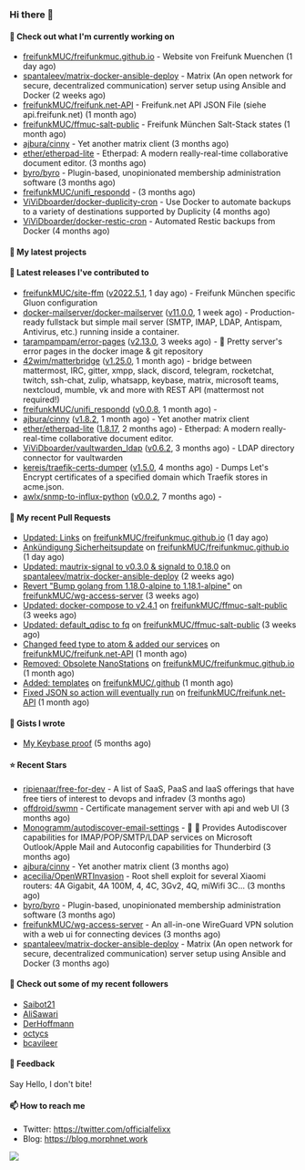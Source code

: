 ### Hi there 👋

#### 👷 Check out what I'm currently working on

- [freifunkMUC/freifunkmuc.github.io](https://github.com/freifunkMUC/freifunkmuc.github.io) - Website von Freifunk Muenchen (1 day ago)
- [spantaleev/matrix-docker-ansible-deploy](https://github.com/spantaleev/matrix-docker-ansible-deploy) - Matrix (An open network for secure, decentralized communication) server setup using Ansible and Docker (2 weeks ago)
- [freifunkMUC/freifunk.net-API](https://github.com/freifunkMUC/freifunk.net-API) - Freifunk.net API JSON File (siehe api.freifunk.net) (1 month ago)
- [freifunkMUC/ffmuc-salt-public](https://github.com/freifunkMUC/ffmuc-salt-public) - Freifunk München Salt-Stack states (1 month ago)
- [ajbura/cinny](https://github.com/ajbura/cinny) - Yet another matrix client (3 months ago)
- [ether/etherpad-lite](https://github.com/ether/etherpad-lite) - Etherpad: A modern really-real-time collaborative document editor. (3 months ago)
- [byro/byro](https://github.com/byro/byro) - Plugin-based, unopinionated membership administration software (3 months ago)
- [freifunkMUC/unifi_respondd](https://github.com/freifunkMUC/unifi_respondd) -  (3 months ago)
- [ViViDboarder/docker-duplicity-cron](https://github.com/ViViDboarder/docker-duplicity-cron) - Use Docker to automate backups to a variety of destinations supported by Duplicity (4 months ago)
- [ViViDboarder/docker-restic-cron](https://github.com/ViViDboarder/docker-restic-cron) - Automated Restic backups from Docker (4 months ago)

#### 🌱 My latest projects


#### 🔭 Latest releases I've contributed to

- [freifunkMUC/site-ffm](https://github.com/freifunkMUC/site-ffm) ([v2022.5.1](https://github.com/freifunkMUC/site-ffm/releases/tag/v2022.5.1), 1 day ago) - Freifunk München specific Gluon configuration
- [docker-mailserver/docker-mailserver](https://github.com/docker-mailserver/docker-mailserver) ([v11.0.0](https://github.com/docker-mailserver/docker-mailserver/releases/tag/v11.0.0), 1 week ago) - Production-ready fullstack but simple mail server (SMTP, IMAP, LDAP, Antispam, Antivirus, etc.) running inside a container.
- [tarampampam/error-pages](https://github.com/tarampampam/error-pages) ([v2.13.0](https://github.com/tarampampam/error-pages/releases/tag/v2.13.0), 3 weeks ago) - 🚧 Pretty server&#39;s error pages in the docker image &amp; git repository
- [42wim/matterbridge](https://github.com/42wim/matterbridge) ([v1.25.0](https://github.com/42wim/matterbridge/releases/tag/v1.25.0), 1 month ago) - bridge between mattermost, IRC, gitter, xmpp, slack, discord, telegram, rocketchat, twitch, ssh-chat, zulip, whatsapp, keybase, matrix, microsoft teams, nextcloud, mumble, vk and more with REST API (mattermost not required!)
- [freifunkMUC/unifi_respondd](https://github.com/freifunkMUC/unifi_respondd) ([v0.0.8](https://github.com/freifunkMUC/unifi_respondd/releases/tag/v0.0.8), 1 month ago) - 
- [ajbura/cinny](https://github.com/ajbura/cinny) ([v1.8.2](https://github.com/ajbura/cinny/releases/tag/v1.8.2), 1 month ago) - Yet another matrix client
- [ether/etherpad-lite](https://github.com/ether/etherpad-lite) ([1.8.17](https://github.com/ether/etherpad-lite/releases/tag/1.8.17), 2 months ago) - Etherpad: A modern really-real-time collaborative document editor.
- [ViViDboarder/vaultwarden_ldap](https://github.com/ViViDboarder/vaultwarden_ldap) ([v0.6.2](https://github.com/ViViDboarder/vaultwarden_ldap/releases/tag/v0.6.2), 3 months ago) - LDAP directory connector for vaultwarden
- [kereis/traefik-certs-dumper](https://github.com/kereis/traefik-certs-dumper) ([v1.5.0](https://github.com/kereis/traefik-certs-dumper/releases/tag/v1.5.0), 4 months ago) - Dumps Let&#39;s Encrypt certificates of a specified domain which Traefik stores in acme.json.
- [awlx/snmp-to-influx-python](https://github.com/awlx/snmp-to-influx-python) ([v0.0.2](https://github.com/awlx/snmp-to-influx-python/releases/tag/v0.0.2), 7 months ago) - 

#### 🔨 My recent Pull Requests

- [Updated: Links](https://github.com/freifunkMUC/freifunkmuc.github.io/pull/329) on [freifunkMUC/freifunkmuc.github.io](https://github.com/freifunkMUC/freifunkmuc.github.io) (1 day ago)
- [Ankündigung Sicherheitsupdate](https://github.com/freifunkMUC/freifunkmuc.github.io/pull/328) on [freifunkMUC/freifunkmuc.github.io](https://github.com/freifunkMUC/freifunkmuc.github.io) (1 day ago)
- [Updated: mautrix-signal to v0.3.0 &amp; signald to 0.18.0](https://github.com/spantaleev/matrix-docker-ansible-deploy/pull/1775) on [spantaleev/matrix-docker-ansible-deploy](https://github.com/spantaleev/matrix-docker-ansible-deploy) (2 weeks ago)
- [Revert &#34;Bump golang from 1.18.0-alpine to 1.18.1-alpine&#34;](https://github.com/freifunkMUC/wg-access-server/pull/163) on [freifunkMUC/wg-access-server](https://github.com/freifunkMUC/wg-access-server) (3 weeks ago)
- [Updated: docker-compose to v2.4.1](https://github.com/freifunkMUC/ffmuc-salt-public/pull/91) on [freifunkMUC/ffmuc-salt-public](https://github.com/freifunkMUC/ffmuc-salt-public) (3 weeks ago)
- [Updated: default_qdisc to fq](https://github.com/freifunkMUC/ffmuc-salt-public/pull/90) on [freifunkMUC/ffmuc-salt-public](https://github.com/freifunkMUC/ffmuc-salt-public) (3 weeks ago)
- [Changed feed type to atom &amp; added our services](https://github.com/freifunkMUC/freifunk.net-API/pull/18) on [freifunkMUC/freifunk.net-API](https://github.com/freifunkMUC/freifunk.net-API) (1 month ago)
- [Removed: Obsolete NanoStations](https://github.com/freifunkMUC/freifunkmuc.github.io/pull/318) on [freifunkMUC/freifunkmuc.github.io](https://github.com/freifunkMUC/freifunkmuc.github.io) (1 month ago)
- [Added: templates](https://github.com/freifunkMUC/.github/pull/1) on [freifunkMUC/.github](https://github.com/freifunkMUC/.github) (1 month ago)
- [Fixed JSON so action will eventually run](https://github.com/freifunkMUC/freifunk.net-API/pull/17) on [freifunkMUC/freifunk.net-API](https://github.com/freifunkMUC/freifunk.net-API) (1 month ago)

#### 📓 Gists I wrote

- [My Keybase proof](https://gist.github.com/69863960a08efeb03ad576ccaf93d880) (5 months ago)

#### ⭐ Recent Stars

- [ripienaar/free-for-dev](https://github.com/ripienaar/free-for-dev) - A list of SaaS, PaaS and IaaS offerings that have free tiers of interest to devops and infradev (3 months ago)
- [offdroid/swmn](https://github.com/offdroid/swmn) - Certificate management server with api and web UI (3 months ago)
- [Monogramm/autodiscover-email-settings](https://github.com/Monogramm/autodiscover-email-settings) - :whale: :wrench: Provides Autodiscover capabilities for IMAP/POP/SMTP/LDAP services on Microsoft Outlook/Apple Mail and Autoconfig capabilities for Thunderbird (3 months ago)
- [ajbura/cinny](https://github.com/ajbura/cinny) - Yet another matrix client (3 months ago)
- [acecilia/OpenWRTInvasion](https://github.com/acecilia/OpenWRTInvasion) - Root shell exploit for several Xiaomi routers: 4A Gigabit, 4A 100M, 4, 4C, 3Gv2, 4Q, miWifi 3C... (3 months ago)
- [byro/byro](https://github.com/byro/byro) - Plugin-based, unopinionated membership administration software (3 months ago)
- [freifunkMUC/wg-access-server](https://github.com/freifunkMUC/wg-access-server) - An all-in-one WireGuard VPN solution with a web ui for connecting devices (3 months ago)
- [spantaleev/matrix-docker-ansible-deploy](https://github.com/spantaleev/matrix-docker-ansible-deploy) - Matrix (An open network for secure, decentralized communication) server setup using Ansible and Docker (3 months ago)

#### 👯 Check out some of my recent followers

- [Saibot21](https://github.com/Saibot21)
- [AliSawari](https://github.com/AliSawari)
- [DerHoffmann](https://github.com/DerHoffmann)
- [octycs](https://github.com/octycs)
- [bcavileer](https://github.com/bcavileer)

#### 💬 Feedback

Say Hello, I don't bite!

#### 📫 How to reach me

- Twitter: https://twitter.com/officialfelixx
- Blog: https://blog.morphnet.work

<img align="left" src="https://github-readme-stats.vercel.app/api?username=GoliathLabs&show_icons=true&hide_border=true&layout=compact&theme=chartreuse-dark&hide_rank=true&include_all_commits=true&bg_color=0d1117" />
